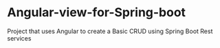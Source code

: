# Angular-view-for-Spring-boot
Project that uses Angular to create a Basic CRUD using Spring Boot Rest services

